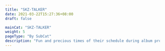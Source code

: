 ```yaml
---
title: "SKZ-TALKER"
date: 2021-03-22T15:27:36+08:00
draft: false

mainCat: "SKZ-TALKER"
weight: 5
pageType: "By SubCat"
description: "Fun and precious times of their schedule during album promotions and award/year-end shows"
---
```

